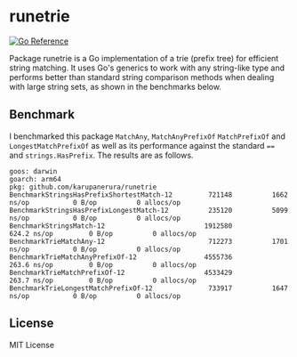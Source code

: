 # runetrie

[![Go Reference](https://pkg.go.dev/badge/github.com/karupanerura/runetrie.svg)](https://pkg.go.dev/github.com/karupanerura/runetrie)

Package runetrie is a Go implementation of a trie (prefix tree) for efficient string matching. It uses Go's generics to work with any string-like type and performs better than standard string comparison methods when dealing with large string sets, as shown in the benchmarks below.

## Benchmark

I benchmarked this package `MatchAny`, `MatchAnyPrefixOf` `MatchPrefixOf` and `LongestMatchPrefixOf` as well as its performance against the standard `==` and `strings.HasPrefix`. The results are as follows.

```
goos: darwin
goarch: arm64
pkg: github.com/karupanerura/runetrie
BenchmarkStringsHasPrefixShortestMatch-12    	  721148	      1662 ns/op	       0 B/op	       0 allocs/op
BenchmarkStringsHasPrefixLongestMatch-12     	  235120	      5099 ns/op	       0 B/op	       0 allocs/op
BenchmarkStringsMatch-12                     	 1912580	       624.2 ns/op	       0 B/op	       0 allocs/op
BenchmarkTrieMatchAny-12                     	  712273	      1701 ns/op	       0 B/op	       0 allocs/op
BenchmarkTrieMatchAnyPrefixOf-12             	 4555736	       263.6 ns/op	       0 B/op	       0 allocs/op
BenchmarkTrieMatchPrefixOf-12                	 4533429	       263.7 ns/op	       0 B/op	       0 allocs/op
BenchmarkTrieLongestMatchPrefixOf-12         	  733917	      1647 ns/op	       0 B/op	       0 allocs/op
```

## License

MIT License